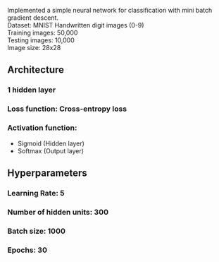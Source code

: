 Implemented a simple neural network for classification with mini batch gradient descent.<br>
Dataset: MNIST Handwritten digit images (0-9) <br>
Training images: 50,000 <br>
Testing images: 10,000 <br>
Image size: 28x28 <br>

## Architecture
### 1 hidden layer
### Loss function: Cross-entropy loss
### Activation function:
- Sigmoid (Hidden layer)
- Softmax (Output layer)
## Hyperparameters
### Learning Rate: 5
### Number of hidden units: 300
### Batch size: 1000
### Epochs: 30
